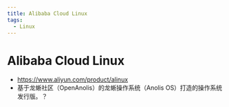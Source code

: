 ```yaml
---
title: Alibaba Cloud Linux
tags:
  - Linux
---
```


# Alibaba Cloud Linux

- https://www.aliyun.com/product/alinux
- 基于龙蜥社区（OpenAnolis）的龙蜥操作系统（Anolis OS）打造的操作系统发行版。？
